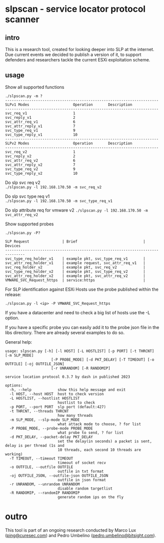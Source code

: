 # slpscan - service locator protocol scanner

## intro

This is a research tool, created for looking deeper into SLP at the internet.
Due current events we decided to publish a version of it, to support defenders and researchers tackle the current ESXi exploitation scheme.

## usage
Show all supported functions  
```
./slpscan.py -m ?
----------------------------------------------------------------------
SLPv1 Modes                    Operation       Description
----------------------------------------------------------------------
svc_req_v1                     1
svc_reply_v1                   2
svc_attr_req_v1                6
svc_attr_reply_v1              7
svc_type_req_v1                9
svc_type_reply_v1              10
----------------------------------------------------------------------
SLPv2 Modes                    Operation       Description
----------------------------------------------------------------------
svc_req_v2                     1
svc_reply_v2                   2
svc_attr_req_v2                6
svc_attr_reply_v2              7
svc_type_req_v2                9
svc_type_reply_v2              10
```

Do slp svc req v2   
`./slpscan.py -l 192.168.170.50 -m svc_req_v2`

Do slp svc type req v1  
`./slpscan.py -l 192.168.170.50 -m svc_type_req_v1`


Do slp attribute req for vmware v2
`./slpscan.py -l 192.168.170.50 -m svc_attr_req_v2`

Show supported probes
```
./slpscan.py -P?

SLP Request               | Brief                              | Devices      
-------------------------------------------------------------------------------
svc_type_req_holder_v1    | example pkt, svc_type_req_v1       |              
svc_attr_req_holder_v1    | example request, svc_attr_req_v1   |              
svc_req_holder_v2         | example pkt, svc_req_v2            |              
svc_type_req_holder_v2    | example pkt, svc_type_req_v2       |              
svc_attr_req_holder_v2    | example pkt, svc_attr_req_v2       |              
VMWARE_SVC_Request_https  | service:https                      |          

```

For SLP identification against ESXi Hosts use the probe published within the release:  

```
./slpscan.py -l <ip> -P VMWARE_SVC_Request_https
```

If you have a datacenter and need to check a big list of hosts use the -L option. 

If you have a specific probe you can easily add it to the probe json file in the libs directory. There are already several examples to do so.

General help:

```
usage: slpscan.py [-h] [-l HOST] [-L HOSTLIST] [-p PORT] [-t THRCNT] [-m SLP_MODE]
                     [-P PROBE_MODE] [-d PKT_DELAY] [-T TIMEOUT] [-o OUTFILE] [-oj OUTFILE_JSON]
                     [-r UNRANDOM] [-R RANDOMIP]

service location protocol 0.3.7 by dash in published 2023

options:
  -h, --help            show this help message and exit
  -l HOST, --host HOST  host to check version
  -L HOSTLIST, --hostlist HOSTLIST
                        hostlist to check
  -p PORT, --port PORT  slp port (default:427)
  -t THRCNT, --threads THRCNT
                        how many threads
  -m SLP_MODE, --slp-mode SLP_MODE
                        what attack mode to choose, ? for list
  -P PROBE_MODE, --probe-mode PROBE_MODE
                        what probe to send, ? for list
  -d PKT_DELAY, --packet-delay PKT_DELAY
                        set the delay(in seconds) a packet is sent, delay is per thread (1s and
                        10 threads, each second 10 threads are working)
  -T TIMEOUT, --timeout TIMEOUT
                        timeout of socket recv
  -o OUTFILE, --outfile OUTFILE
                        outfile in txt format
  -oj OUTFILE_JSON, --outfile-json OUTFILE_JSON
                        outfile in json format
  -r UNRANDOM, --unrandom UNRANDOM
                        disable random targetlist
  -R RANDOMIP, --randomIP RANDOMIP
                        generate random ips on the fly
```

# outro

This tool is part of an ongoing research conducted by Marco Lux (ping@curesec.com) and Pedro Umbelino (pedro.umbelino@bitsight.com). 
